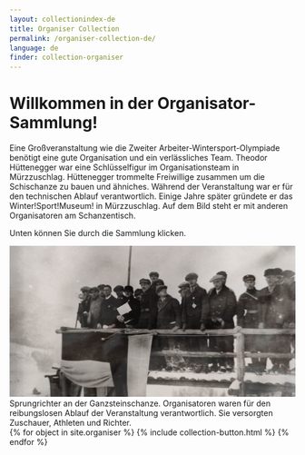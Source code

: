 ```yaml
---
layout: collectionindex-de
title: Organiser Collection
permalink: /organiser-collection-de/
language: de
finder: collection-organiser
---
```

<h1>Willkommen in der Organisator-Sammlung!</h1>
<p><span class="information">Eine Großveranstaltung wie die Zweiter Arbeiter-Wintersport-Olympiade benötigt eine gute Organisation und ein verlässliches Team. Theodor Hüttenegger war eine Schlüsselfigur im Organisationsteam in Mürzzuschlag. Hüttenegger trommelte Freiwillige zusammen um die Schischanze zu bauen und ähniches. Während der Veranstaltung war er für den technischen Ablauf verantwortlich. Einige Jahre später gründete er das Winter!Sport!Museum! in Mürzzuschlag. Auf dem Bild steht er mit anderen Organisatoren am Schanzentisch.</span></p>
<p><span class="information">Unten können Sie durch die Sammlung klicken.</span>
<div class="grid-item" id="exhibit-image"><img src="../media/IMG_20210624_121654_long.jpg" class="img-fluid" alt="Sprungrichter an der Ganzsteinschanze">Sprungrichter an der Ganzsteinschanze. Organisatoren waren für den reibungslosen Ablauf der Veranstaltung verantwortlich. Sie versorgten Zuschauer, Athleten und Richter.</div>
<!--This adds the collection's objects.-->
{% for object in site.organiser %}
    {% include collection-button.html %}
{% endfor %}